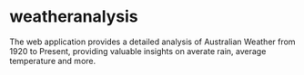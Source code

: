 # weatheranalysis
The web application provides a detailed analysis of Australian Weather from 1920 to Present, providing valuable insights on averate rain, average temperature and more.
